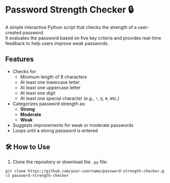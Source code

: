 # Password Strength Checker 🔒

A simple interactive Python script that checks the strength of a user-created password.  
It evaluates the password based on five key criteria and provides real-time feedback to help users improve weak passwords.

## Features

- Checks for:
  - Minimum length of 8 characters
  - At least one lowercase letter
  - At least one uppercase letter
  - At least one digit
  - At least one special character (e.g., `!`, `@`, `#`, etc.)
- Categorizes password strength as:
  - **Strong**
  - **Moderate**
  - **Weak**
- Suggests improvements for weak or moderate passwords
- Loops until a strong password is entered

## 🛠️ How to Use

1. Clone the repository or download the `.py` file:

```bash
git clone https://github.com/your-username/password-strength-checker.git
cd password-strength-checker
